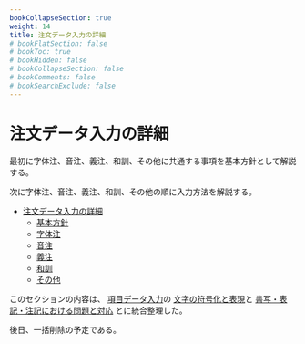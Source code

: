 ```yaml
---
bookCollapseSection: true
weight: 14
title: 注文データ入力の詳細
# bookFlatSection: false
# bookToc: true
# bookHidden: false
# bookCollapseSection: false
# bookComments: false
# bookSearchExclude: false
---
```


# 注文データ入力の詳細


最初に字体注、音注、義注、和訓、その他に共通する事項を基本方針として解説する。

次に字体注、音注、義注、和訓、その他の順に入力方法を解説する。

- [注文データ入力の詳細](/docs/notes/krm-main/def-input/)
    - [基本方針](/docs/notes/krm-main/def-input/1/)
    - [字体注](/docs/notes/krm-main/def-input/2/)
    - [音注](/docs/notes/krm-main/def-input/3/)
    - [義注](/docs/notes/krm-main/def-input/4/)
    - [和訓](/docs/notes/krm-main/def-input/5/)
    - [その他](/docs/notes/krm-main/def-input/6/)

このセクションの内容は、
[項目データ入力](/docs/notes/krm-main/item-input/)の
[文字の符号化と表現](/docs/notes/krm-main/item-input/2-char/)と
[書写・表記・注記における問題と対応](/docs/notes/krm-main/item-input/3-handling/)
とに統合整理した。

後日、一括削除の予定である。
